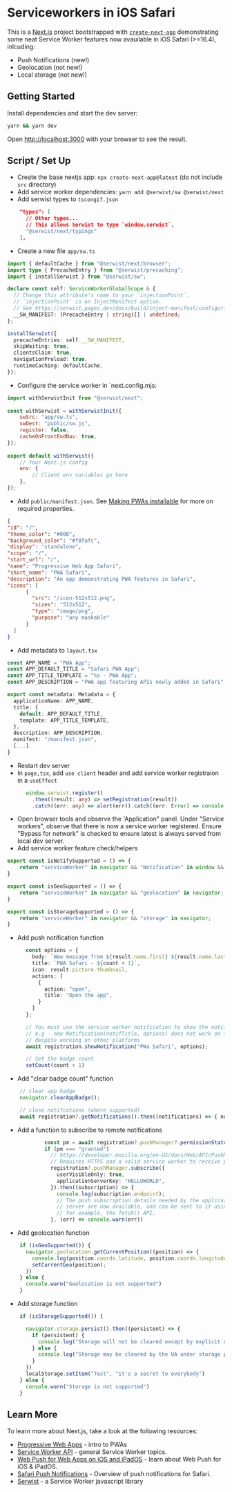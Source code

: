 # Serviceworkers in iOS Safari

This is a [Next.js](https://nextjs.org/) project bootstrapped with [`create-next-app`](https://github.com/vercel/next.js/tree/canary/packages/create-next-app) demonstrating some neat Service Worker features now avauilable in iOS Safari (>=16.4), inlcuding:
- Push Notifications (new!)
- Geolocation (not new!)
- Local storage (not new!)

## Getting Started

Install dependencies and start the dev server:

```bash
yarn && yarn dev
```

Open [http://localhost:3000](http://localhost:3000) with your browser to see the result.

## Script / Set Up

- Create the base nextjs app: `npx create-next-app@latest` (do not include `src` directory)
- Add service worker dependencies: `yarn add @serwist/sw @serwist/next`
- Add serwist types to `tscongif.json`
```json
    "types": [
      // Other types...
      // This allows Serwist to type `window.serwist`.
      "@serwist/next/typings"
    ],
```
- Create a new file `app/sw.ts`
```typescript
import { defaultCache } from "@serwist/next/browser";
import type { PrecacheEntry } from "@serwist/precaching";
import { installSerwist } from "@serwist/sw";

declare const self: ServiceWorkerGlobalScope & {
  // Change this attribute's name to your `injectionPoint`.
  // `injectionPoint` is an InjectManifest option.
  // See https://serwist.pages.dev/docs/build/inject-manifest/configuring
  __SW_MANIFEST: (PrecacheEntry | string)[] | undefined;
};

installSerwist({
  precacheEntries: self.__SW_MANIFEST,
  skipWaiting: true,
  clientsClaim: true,
  navigationPreload: true,
  runtimeCaching: defaultCache,
});
```
- Configure the service worker in `next.config.mjs:
```javascript
import withSerwistInit from "@serwist/next";
      
const withSerwist = withSerwistInit({
    swSrc: "app/sw.ts",
    swDest: "public/sw.js",
    register: false,
    cacheOnFrontEndNav: true,
});
         
export default withSerwist({
    // Your Next.js config
    env: {
        // Client env variables go here
    },
});
```
- Add `public/manifest.json`. See [Making PWAs installable](https://developer.mozilla.org/en-US/docs/Web/Progressive_web_apps/Guides/Making_PWAs_installable) for more on required properties.
```json
{
"id": "/",
"theme_color": "#000",
"background_color": "#f8fafc",
"display": "standalone",
"scope": "/",
"start_url": "/",
"name": "Progressive Web App Safari",
"short_name": "PWA Safari",
"description": "An app demonstrating PWA features in Safari",
"icons": [
      {
        "src": "/icon-512x512.png",
        "sizes": "512x512",
        "type": "image/png",
        "purpose": "any maskable"
      }
  ]
}
```
- Add metadata to `layout.tsx`
```typescript
const APP_NAME = "PWA App";
const APP_DEFAULT_TITLE = "Safari PWA App";
const APP_TITLE_TEMPLATE = "%s - PWA App";
const APP_DESCRIPTION = "PWA app featuring APIs newly added in Safari";

export const metadata: Metadata = {
  applicationName: APP_NAME,
  title: {
    default: APP_DEFAULT_TITLE,
    template: APP_TITLE_TEMPLATE,
  },
  description: APP_DESCRIPTION,
  manifest: "/manifest.json",
  [...]
}
```
- Restart dev server
- In `page,tsx`, add `use client` header and add service worker registraion in a `useEffect`
```typescript
      window.serwist.register()
        .then((result: any) => setRegistration(result))
        .catch((err: any) => alert(err)).catch((err: Error) => console.warn(err))
```
- Open browser tools and observe the 'Application" panel. Under "Service workers", observe that there is now a service worker registered. Ensure "Bypass for network" is checked to ensure latest is always served from local dev server.
- Add service worker feature check/helpers
```typescript
export const isNotifySupported = () => {
    return "serviceWorker" in navigator && "Notification" in window && "PushManager" in window;
}

export const isGeoSupported = () => {
    return "serviceWorker" in navigator && "geolocation" in navigator;
}

export const isStorageSupported = () => {
    return "serviceWorker" in navigator && "storage" in navigator;
}
```
- Add push notification function
```typescript
      const options = {
        body: `New message from ${result.name.first} ${result.name.last}`,
        title: `PWA Safari - ${count + 1}`,
        icon: result.picture.thumbnail,
        actions: [
          {
            action: "open",
            title: "Open the app",
          }
        ]
      };

      // You must use the service worker notification to show the notification
      // e.g - new Notification(notifTitle, options) does not work on iOS
      // despite working on other platforms
      await registration.showNotification("PWa Safari", options);

      // Set the badge count
      setCount(count + 1)
```
- Add "clear badge count" function
```typescript
    // clear app badge
    navigator.clearAppBadge();

    // close notifcations (where supported)
    await registration?.getNotifications().then((notifications) => { notifications.forEach((notification) => notification.close()) });
```
- Add a function to subscribe to remote notifications
```typescript
            const pm = await registration?.pushManager?.permissionState()
            if (pm === "granted")
              // https://developer.mozilla.org/en-US/docs/Web/API/PushManager
              // Requires HTTPS and a valid service worker to receive push notifications
              registration?.pushManager.subscribe({
                userVisibleOnly: true,
                applicationServerKey: "HELLOWORLD",
              }).then((subscription) => {
                console.log(subscription.endpoint);
                // The push subscription details needed by the application
                // server are now available, and can be sent to it using,
                // for example, the fetch() API.
              }, (err) => console.warn(err))
```
- Add geolocation function
```typescript
    if (isGeoSupported()) {
      navigator.geolocation.getCurrentPosition((position) => {
        console.log(position.coords.latitude, position.coords.longitude);
        setCurrentGeo(position);
      })
    } else {
      console.warn("Geolocation is not supported")
    }
```
- Add storage function
```typescript
    if (isStorageSupported()) {

      navigator.storage.persist().then((persistent) => {
        if (persistent) {
          console.log("Storage will not be cleared except by explicit user action");
        } else {
          console.log("Storage may be cleared by the UA under storage pressure.");
        }
      })
      localStorage.setItem("Test", "it's a secret to everybody")
    } else {
      console.warn("Storage is not supported")
    }
```

## Learn More

To learn more about Next.js, take a look at the following resources:

- [Progressive Web Apps](https://web.dev/explore/progressive-web-apps) - intro to PWAs
- [Service Worker API](https://developer.mozilla.org/en-US/docs/Web/API/Service_Worker_API) - general Service Worker topics.
- [Web Push for Web Apps on iOS and iPadOS](https://webkit.org/blog/13878/web-push-for-web-apps-on-ios-and-ipados/) - learn about Web Push for iOS & iPadOS.
- [Safari Push Notifications](https://developer.apple.com/notifications/safari-push-notifications/) - Overview of push notifications for Safari.
- [Serwist](https://github.com/serwist/serwist) - a Service Worker javascript library
